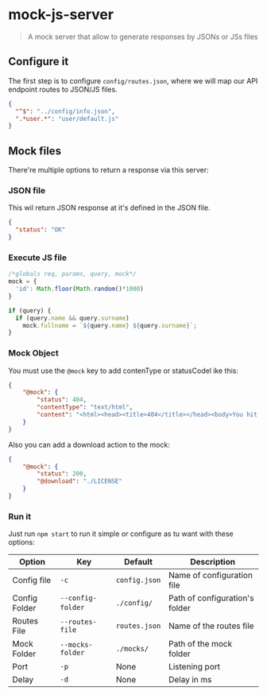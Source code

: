 # mock-js-server
> A mock server that allow to generate responses by JSONs or JSs files

## Configure it
The first step is to configure ``config/routes.json``, where we will map our API endpoint routes to JSON/JS files.

```json
{
  "^$": "../config/info.json",
  ".*user.*": "user/default.js"
}
```

## Mock files
There're multiple options to return a response via this server:

### JSON file
This wil return JSON response at it's defined in the JSON file.

```json
{
  "status": "OK"
}
```
### Execute JS file
```javascript
/*globals req, params, query, mock*/
mock = {
  'id': Math.floor(Math.random()*1000)
}

if (query) {
  if (query.name && query.surname)
    mock.fullname = `${query.name} ${query.surname}`;
}
```

### Mock Object
You must use the ``@mock`` key to add contenType or statusCodel ike this:
```json
{
    "@mock": {
        "status": 404,
        "contentType": "text/html",
        "content": "<html><head><title>404</title></head><body>You hit a 404</body></html>"
    }
}
```

Also you can add a download action to the mock:
```json
{
    "@mock": {
        "status": 200,
        "@download": "./LICENSE"
    }
}
```


### Run it
Just run `npm start` to run it simple or configure as tu want with these options:

| Option  | Key | Default |  Description |
| ------------- | ------------- | ------------- | ------------- |
| Config file | `-c` | `config.json` | Name of configuration file |
| Config Folder | `--config-folder` | `./config/` | Path of configuration\'s folder |
| Routes File | `--routes-file` | `routes.json` |Name of the routes file |
| Mock Folder | `--mocks-folder` | `./mocks/` |Path of the mock folder |
| Port | `-p` | None | Listening port |
| Delay | `-d` | None | Delay in ms |